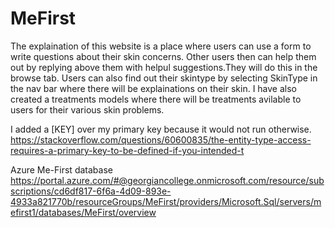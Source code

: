 # MeFirst
The explaination of this website is a place where users can use a form to write questions about their skin concerns.
Other users then can help them out by replying above them with helpul suggestions.They will do this in the browse tab.
Users can also find out their skintype by selecting SkinType in the nav bar where there will be explainations on their skin. 
I have also created a treatments models where there will be treatments avilable to users for their various skin problems. 


I added a [KEY] over my primary key because it would not run otherwise.
https://stackoverflow.com/questions/60600835/the-entity-type-access-requires-a-primary-key-to-be-defined-if-you-intended-t

Azure Me-First database
https://portal.azure.com/#@georgiancollege.onmicrosoft.com/resource/subscriptions/cd6df817-6f6a-4d09-893e-4933a821770b/resourceGroups/MeFirst/providers/Microsoft.Sql/servers/mefirst1/databases/MeFirst/overview
